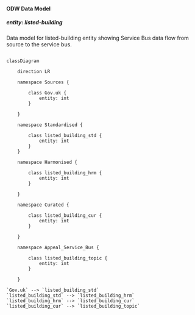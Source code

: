#### ODW Data Model

##### entity: listed-building

Data model for listed-building entity showing Service Bus data flow from source to the service bus.

```mermaid

classDiagram

    direction LR

    namespace Sources {

        class Gov.uk {
            entity: int
        }

    }
    
    namespace Standardised {

        class listed_building_std {
            entity: int
        }
    }

    namespace Harmonised {

        class listed_building_hrm {
            entity: int
        }

    }

    namespace Curated {

        class listed_building_cur {
            entity: int
        }

    }

    namespace Appeal_Service_Bus {

        class listed_building_topic {
            entity: int
        }

    }

`Gov.uk` --> `listed_building_std`
`listed_building_std` --> `listed_building_hrm`
`listed_building_hrm` --> `listed_building_cur`
`listed_building_cur` --> `listed_building_topic`

```
